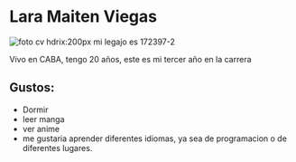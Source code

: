 
# Lara Maiten Viegas
![foto cv](https://user-images.githubusercontent.com/82039991/113725185-762a2b00-96c9-11eb-82f2-bb2d067388f0.jpg) hdrix:200px
mi legajo es 172397-2
<p>Vivo en CABA, tengo 20 años, este es mi tercer año en la carrera</p>

## Gustos:
<ul>
<li> Dormir</li>
<li>leer manga </li>
<li>ver anime</li>
<li>me gustaria aprender diferentes idiomas, ya sea de programacion o de diferentes lugares.</li>
